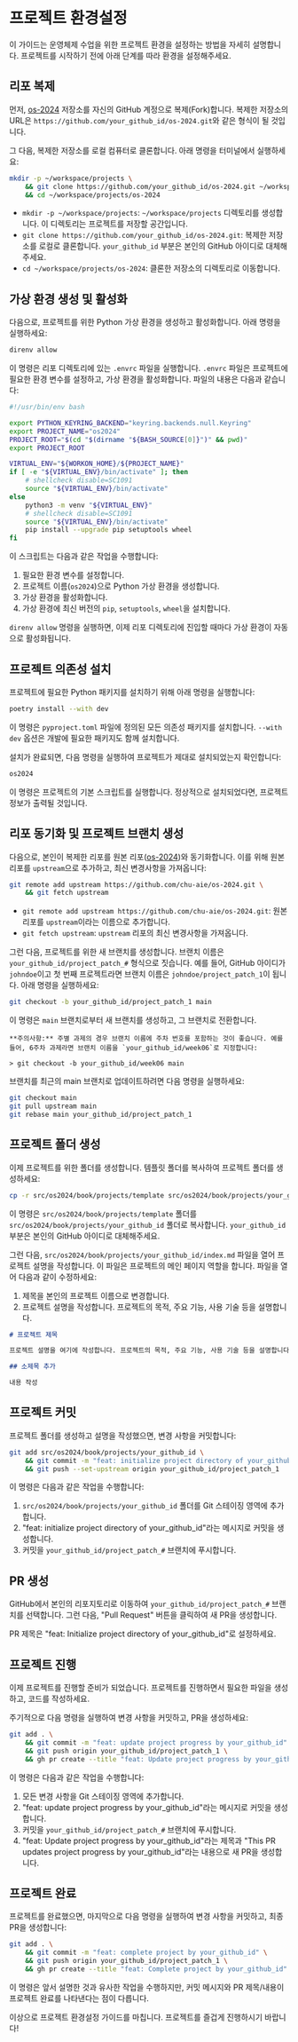 # 프로젝트 환경설정

이 가이드는 운영체제 수업을 위한 프로젝트 환경을 설정하는 방법을 자세히 설명합니다. 프로젝트를 시작하기 전에 아래 단계를 따라 환경을 설정해주세요.

## 리포 복제

먼저, [os-2024](https://github.com/chu-aie/os-2024.git) 저장소를 자신의 GitHub 계정으로 복제(Fork)합니다. 복제한 저장소의 URL은 `https://github.com/your_github_id/os-2024.git`와 같은 형식이 될 것입니다.

그 다음, 복제한 저장소를 로컬 컴퓨터로 클론합니다. 아래 명령을 터미널에서 실행하세요:

```bash
mkdir -p ~/workspace/projects \
    && git clone https://github.com/your_github_id/os-2024.git ~/workspace/projects/os-2024 \
    && cd ~/workspace/projects/os-2024
```

- `mkdir -p ~/workspace/projects`: `~/workspace/projects` 디렉토리를 생성합니다. 이 디렉토리는 프로젝트를 저장할 공간입니다.
- `git clone https://github.com/your_github_id/os-2024.git`: 복제한 저장소를 로컬로 클론합니다. `your_github_id` 부분은 본인의 GitHub 아이디로 대체해주세요.
- `cd ~/workspace/projects/os-2024`: 클론한 저장소의 디렉토리로 이동합니다.

## 가상 환경 생성 및 활성화

다음으로, 프로젝트를 위한 Python 가상 환경을 생성하고 활성화합니다. 아래 명령을 실행하세요:

```bash
direnv allow
```

이 명령은 리포 디렉토리에 있는 `.envrc` 파일을 실행합니다. `.envrc` 파일은 프로젝트에 필요한 환경 변수를 설정하고, 가상 환경을 활성화합니다. 파일의 내용은 다음과 같습니다:

```bash
#!/usr/bin/env bash

export PYTHON_KEYRING_BACKEND="keyring.backends.null.Keyring"
export PROJECT_NAME="os2024"
PROJECT_ROOT="$(cd "$(dirname "${BASH_SOURCE[0]}")" && pwd)"
export PROJECT_ROOT

VIRTUAL_ENV="${WORKON_HOME}/${PROJECT_NAME}"
if [ -e "${VIRTUAL_ENV}/bin/activate" ]; then
    # shellcheck disable=SC1091
    source "${VIRTUAL_ENV}/bin/activate"
else
    python3 -m venv "${VIRTUAL_ENV}"
    # shellcheck disable=SC1091
    source "${VIRTUAL_ENV}/bin/activate"
    pip install --upgrade pip setuptools wheel
fi
```

이 스크립트는 다음과 같은 작업을 수행합니다:

1. 필요한 환경 변수를 설정합니다.
2. 프로젝트 이름(`os2024`)으로 Python 가상 환경을 생성합니다.
3. 가상 환경을 활성화합니다.
4. 가상 환경에 최신 버전의 `pip`, `setuptools`, `wheel`을 설치합니다.

`direnv allow` 명령을 실행하면, 이제 리포 디렉토리에 진입할 때마다 가상 환경이 자동으로 활성화됩니다.

## 프로젝트 의존성 설치

프로젝트에 필요한 Python 패키지를 설치하기 위해 아래 명령을 실행합니다:

```bash
poetry install --with dev
```

이 명령은 `pyproject.toml` 파일에 정의된 모든 의존성 패키지를 설치합니다. `--with dev` 옵션은 개발에 필요한 패키지도 함께 설치합니다.

설치가 완료되면, 다음 명령을 실행하여 프로젝트가 제대로 설치되었는지 확인합니다:

```bash
os2024
```

이 명령은 프로젝트의 기본 스크립트를 실행합니다. 정상적으로 설치되었다면, 프로젝트 정보가 출력될 것입니다.

## 리포 동기화 및 프로젝트 브랜치 생성

다음으로, 본인이 복제한 리포를 원본 리포([os-2024](https://github.com/chu-aie/os-2024.git))와 동기화합니다. 이를 위해 원본 리포를 `upstream`으로 추가하고, 최신 변경사항을 가져옵니다:

```bash
git remote add upstream https://github.com/chu-aie/os-2024.git \
    && git fetch upstream
```

- `git remote add upstream https://github.com/chu-aie/os-2024.git`: 원본 리포를 `upstream`이라는 이름으로 추가합니다.
- `git fetch upstream`: `upstream` 리포의 최신 변경사항을 가져옵니다.

그런 다음, 프로젝트를 위한 새 브랜치를 생성합니다. 브랜치 이름은 `your_github_id/project_patch_#` 형식으로 짓습니다. 예를 들어, GitHub 아이디가 `johndoe`이고 첫 번째 프로젝트라면 브랜치 이름은 `johndoe/project_patch_1`이 됩니다. 아래 명령을 실행하세요:

```bash
git checkout -b your_github_id/project_patch_1 main
```

이 명령은 `main` 브랜치로부터 새 브랜치를 생성하고, 그 브랜치로 전환합니다.

```{note}
**주의사항:** 주별 과제의 경우 브랜치 이름에 주차 번호를 포함하는 것이 좋습니다. 예를 들어, 6주차 과제라면 브랜치 이름을 `your_github_id/week06`로 지정합니다:

> git checkout -b your_github_id/week06 main
```

브랜치를 최근의 main 브랜치로 업데이트하려면 다음 명령을 실행하세요:

```bash
git checkout main
git pull upstream main
git rebase main your_github_id/project_patch_1
```

## 프로젝트 폴더 생성

이제 프로젝트를 위한 폴더를 생성합니다. 템플릿 폴더를 복사하여 프로젝트 폴더를 생성하세요:

```bash
cp -r src/os2024/book/projects/template src/os2024/book/projects/your_github_id
```

이 명령은 `src/os2024/book/projects/template` 폴더를 `src/os2024/book/projects/your_github_id` 폴더로 복사합니다. `your_github_id` 부분은 본인의 GitHub 아이디로 대체해주세요.

그런 다음, `src/os2024/book/projects/your_github_id/index.md` 파일을 열어 프로젝트 설명을 작성합니다. 이 파일은 프로젝트의 메인 페이지 역할을 합니다. 파일을 열어 다음과 같이 수정하세요:

1. 제목을 본인의 프로젝트 이름으로 변경합니다.
2. 프로젝트 설명을 작성합니다. 프로젝트의 목적, 주요 기능, 사용 기술 등을 설명합니다.

```markdown
# 프로젝트 제목

프로젝트 설명을 여기에 작성합니다. 프로젝트의 목적, 주요 기능, 사용 기술 등을 설명합니다.

## 소제목 추가

내용 작성
```

## 프로젝트 커밋

프로젝트 폴더를 생성하고 설명을 작성했으면, 변경 사항을 커밋합니다:

```bash
git add src/os2024/book/projects/your_github_id \
    && git commit -m "feat: initialize project directory of your_github_id" \
    && git push --set-upstream origin your_github_id/project_patch_1
```

이 명령은 다음과 같은 작업을 수행합니다:

1. `src/os2024/book/projects/your_github_id` 폴더를 Git 스테이징 영역에 추가합니다.
2. "feat: initialize project directory of your_github_id"라는 메시지로 커밋을 생성합니다.
3. 커밋을 `your_github_id/project_patch_#` 브랜치에 푸시합니다.

## PR 생성

GitHub에서 본인의 리포지토리로 이동하여 `your_github_id/project_patch_#` 브랜치를 선택합니다. 그런 다음, "Pull Request" 버튼을 클릭하여 새 PR을 생성합니다.

PR 제목은 "feat: Initialize project directory of your_github_id"로 설정하세요.

## 프로젝트 진행

이제 프로젝트를 진행할 준비가 되었습니다. 프로젝트를 진행하면서 필요한 파일을 생성하고, 코드를 작성하세요.

주기적으로 다음 명령을 실행하여 변경 사항을 커밋하고, PR을 생성하세요:

```bash
git add . \
    && git commit -m "feat: update project progress by your_github_id" \
    && git push origin your_github_id/project_patch_1 \
    && gh pr create --title "feat: Update project progress by your_github_id" --body "This PR updates project progress by your_github_id"
```

이 명령은 다음과 같은 작업을 수행합니다:

1. 모든 변경 사항을 Git 스테이징 영역에 추가합니다.
2. "feat: update project progress by your_github_id"라는 메시지로 커밋을 생성합니다.
3. 커밋을 `your_github_id/project_patch_#` 브랜치에 푸시합니다.
4. "feat: Update project progress by your_github_id"라는 제목과 "This PR updates project progress by your_github_id"라는 내용으로 새 PR을 생성합니다.

## 프로젝트 완료

프로젝트를 완료했으면, 마지막으로 다음 명령을 실행하여 변경 사항을 커밋하고, 최종 PR을 생성합니다:

```bash
git add . \
    && git commit -m "feat: complete project by your_github_id" \
    && git push origin your_github_id/project_patch_1 \
    && gh pr create --title "feat: Complete project by your_github_id" --body "This PR completes project by your_github_id"
```

이 명령은 앞서 설명한 것과 유사한 작업을 수행하지만, 커밋 메시지와 PR 제목/내용이 프로젝트 완료를 나타낸다는 점이 다릅니다.

이상으로 프로젝트 환경설정 가이드를 마칩니다. 프로젝트를 즐겁게 진행하시기 바랍니다!
